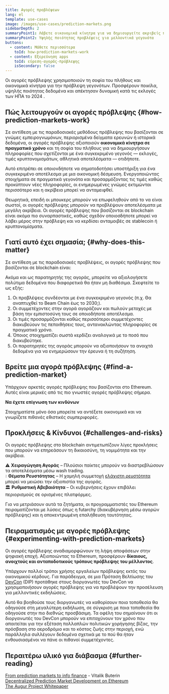 ```yaml
---
title: Αγορές προβλέψεων
lang: el
template: use-cases
image: /images/use-cases/prediction-markets.png
sidebarDepth: 2
summaryPoint1: Λάβετε οικονομικά κίνητρα για να δημιουργείτε ακριβείς προβλέψεις 
summaryPoint2: Υψηλής ποιότητας προβλέψεις για μελλοντικά γεγονότα
buttons:
  - content: Μάθετε περισσότερα
    toId: how-prediction-markets-work
  - content: Εξερεύνηση apps
    toId: εύρεση-αγοράς-πρόβλεψης
    isSecondary: false
---
```


Οι αγορές πρόβλεψης χρησιμοποιούν τη σοφία του πλήθους και οικονομικά κίνητρα για την πρόβλεψη γεγονότων. Προσφέρουν ποικίλα, υψηλής ποιότητας δεδομένα και απέκτησαν δυναμική κατά τις εκλογές των ΗΠΑ το 2024 .

## Πώς λειτουργούν οι αγορές πρόβλεψης {#how-prediction-markets-work}

Σε αντίθεση με τις παραδοσιακές μεθόδους πρόβλεψης που βασίζονται σε γνώμες εμπειρογνωμόνων, περιορισμένα δείγματα ερευνών ή ιστορικά δεδομένα, οι αγορές πρόβλεψης αξιοποιούν **οικονομικά κίνητρα σε πραγματικό χρόνο** και τη σοφία του πλήθους για να δημιουργήσουν πληροφορίες που σχετίζονται με ένα συγκεκριμένο γεγονός — εκλογές, τιμές κρυπτονομισμάτων, αθλητικά αποτελέσματα — οτιδήποτε.

Αυτό επιτρέπει σε οποιονδήποτε να σηματοδοτήσει υποστήριξη για ένα συγκεκριμένο αποτέλεσμα με μια οικονομική δέσμευση.
Ενεργοποιώντας στοιχήματα σε πραγματικά γεγονότα και προσαρμόζοντας τις τιμές καθώς προκύπτουν νέες πληροφορίες, οι ενημερωμένες γνώμες εκτιμώνται περισσότερο και η ακρίβεια μπορεί να ανταμειφθεί.

Θεωρητικά, επειδή οι μπουκερς μπορούν να επωφεληθούν από το να είναι σωστοί, οι αγορές πρόβλεψης μπορούν να προβλέψουν αποτελέσματα με μεγάλη ακρίβεια. Οι αγορές πρόβλεψης που βασίζονται σε blockchain είναι ακόμα πιο συναρπαστικές, καθώς σχεδόν οποιοσδήποτε μπορεί να λάβει μέρος στην πρόβλεψη και να κερδίσει ανταμοιβές σε stablecoin ή κρυπτονομίσματα.

## Γιατί αυτό έχει σημασία; {#why-does-this-matter}

Σε αντίθεση με τις παραδοσιακές προβλέψεις, οι αγορές πρόβλεψης που βασίζονται σε blockchain είναι:

<CardGrid>
  <Card title="Incentivized" emoji=":money_with_wings:" description="Participants stake real funds, which infers high-quality predictions."/>
  <Card title="Decentralization" emoji="🌎" description="Using blockchain and smart contracts ensures transparent and automated payouts." />
  <Card title="Market driven odds" emoji="🤝" description="Prices are set by traders buying and selling outcome shares, rather than preset by a centralized bookmaker." />
</CardGrid>

Ακόμα και ως παρατηρητής της αγοράς, μπορείτε να αξιολογήσετε πολύτιμα δεδομένα που διαφορετικά θα ήταν μη διαθέσιμα. Σκεφτείτε το ως εξής:

1. Οι προβλέψεις συνδέονται με ένα συγκεκριμένο γεγονός (π.χ. Θα αναπτυχθεί το Beam Chain έως το 2030;).
2. Οι συμμετέχοντες στην αγορά αγοράζουν και πωλούν μετοχές με βάση την εμπιστοσύνη τους σε οποιοδήποτε αποτέλεσμα.
3. Οι τιμές προσαρμόζονται καθώς περισσότεροι συμμετέχοντες διακυβεύουν τις πεποιθήσεις τους, αντανακλώντας πληροφορίες σε πραγματικό χρόνο.
4. Όποιος στοιχηματίζει σωστά κερδίζει αναλογικά με το ποσό που διακυβεύτηκε.
5. Οι παρατηρητές της αγοράς μπορούν να αξιοποιήσουν τα ανοιχτά δεδομένα για να ενημερώσουν την έρευνα ή τη συζήτηση.

## Βρείτε μια αγορά πρόβλεψης {#find-a-prediction-market}

Υπάρχουν αρκετές αγορές πρόβλεψης που βασίζονται στο Ethereum. Αυτές είναι μερικές από τις πιο γνωστές αγορές πρόβλεψης σήμερα.

<PredictionMarketLists />

<InfoBanner isWarning emoji="💡">
  <p className="mt-0"><strong>Να έχετε επίγνωση των κινδύνων</strong></p>
  <p className="mt-2">Στοιχηματίστε μόνο όσα μπορείτε να αντέξετε οικονομικά και να γνωρίζετε πιθανές εθιστικές συμπεριφορές.</p>
</InfoBanner>

## Προκλήσεις & Κίνδυνοι {#challenges-and-risks}

Οι αγορές πρόβλεψης στο blockchain αντιμετωπίζουν λίγες προκλήσεις που μπορούν να επηρεάσουν τη δικαιοσύνη, τη νομιμότητα και την ακρίβεια.

⚠️ **Χειραγώγηση Αγοράς** – Πλούσιοι παίκτες μπορούν να διαστρεβλώσουν τα αποτελέσματα μέσω wash trading.\
💧 **Θέματα Ρευστότητας** – Η χαμηλή συμμετοχή [ελάχιστη ρευστότητα](https://www.investopedia.com/terms/t/thinmarket.asp) μπορεί να μειώσει την αξιοπιστία της αγοράς.\
🏛 **Ρυθμιστική Αβεβαιότητα** – Οι κυβερνήσεις έχουν επιβάλει περιορισμούς σε ορισμένες πλατφόρμες.

Για να μετριάσουν αυτά τα ζητήματα, οι προγραμματιστές του Ethereum πειραματίζονται με λύσεις όπως η futarchy (διακυβέρνηση μέσω αγορών πρόβλεψης) και η αποκεντρωμένη επαλήθευση ταυτότητας.

## Πειραματισμός με αγορές πρόβλεψης {#experimenting-with-prediction-markets}

Οι αγορές πρόβλεψης αναδιαμορφώνουν τη λήψη αποφάσεων στην ψηφιακή εποχή. Αξιοποιώντας το Ethereum, προσφέρουν **δίκαιους, ανοιχτούς και ανταποδοτικούς τρόπους πρόβλεψης του μέλλοντος**.

Υπάρχουν πολλοί τρόποι χρήσης εργαλείων πρόβλεψης εκτός του οικονομικού κέρδους. Για παράδειγμα, σε μια Πρόταση Βελτίωσης του [DevCon](https://forum.devcon.org/t/futarchy-decision-markets-for-deciding-next-devcon/5305) (DIP) προτάθηκε στους διοργανωτές του DevCon να χρησιμοποιήσουν αγορές πρόβλεψης για να προβλέψουν την προσέλευση για μελλοντικές εκδηλώσεις.

Αυτό θα βοηθούσε τους διοργανωτές να καθορίσουν ποια τοποθεσία θα οδηγούσε στη μεγαλύτερη εκδήλωση, σε σύγκριση με ποια τοποθεσία θα οδηγούσε στην πιο διεθνώς προσβάσιμη. Τα οφέλη του σημαίνουν ότι οι διοργανωτές του DevCon μπορούν να επιταχύνουν τον χρόνο που απαιτείται για την εξέταση πολλαπλών πολιτικών χορήγησης βίζας, την πρόσβαση στο αεροδρόμιο και το κόστος ζωής στην περιοχή, ενώ παράλληλα συλλέγουν δεδομένα σχετικά με το πού θα ήταν ενθουσιασμένοι να πάνε οι πιθανοί συμμετέχοντες.

## Περαιτέρω υλικό για διάβασμα {#further-reading}

[From prediction markets to info finance](https://vitalik.eth.limo/general/2024/11/09/infofinance.html) - Vitalik Buterin\
[Decentralized Prediction Market Development on Ethereum](https://blockchain.oodles.io/dev-blog/decentralized-prediction-market-development-ethereum/)\
[The Augur Project Whitepaper](https://github.com/AugurProject/whitepaper)
